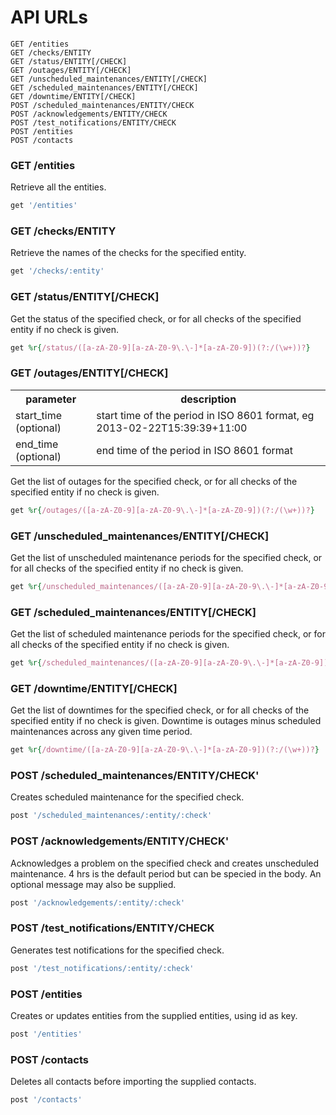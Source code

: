 
API URLs
========

```text
GET /entities
GET /checks/ENTITY
GET /status/ENTITY[/CHECK]
GET /outages/ENTITY[/CHECK]
GET /unscheduled_maintenances/ENTITY[/CHECK]
GET /scheduled_maintenances/ENTITY[/CHECK]
GET /downtime/ENTITY[/CHECK]
POST /scheduled_maintenances/ENTITY/CHECK
POST /acknowledgements/ENTITY/CHECK
POST /test_notifications/ENTITY/CHECK
POST /entities
POST /contacts
```

### GET /entities
Retrieve all the entities.
```ruby
get '/entities'
```

### GET /checks/ENTITY
Retrieve the names of the checks for the specified entity.
```ruby
get '/checks/:entity'
```

### GET /status/ENTITY[/CHECK]
Get the status of the specified check, or for all checks of the specified entity if no check is given.
```ruby
get %r{/status/([a-zA-Z0-9][a-zA-Z0-9\.\-]*[a-zA-Z0-9])(?:/(\w+))?}
```

### GET /outages/ENTITY[/CHECK]
<table>
<tr> <th>parameter             </th> <th>description </th> </tr>
<tr> <td>start_time (optional) </td> <td>start time of the period in ISO 8601 format, eg 2013-02-22T15:39:39+11:00 </td> </tr>
<tr> <td>end_time   (optional) </td> <td>end time of the period in ISO 8601 format </td> </tr>
</table>

Get the list of outages for the specified check, or for all checks of the specified entity if no check is given.
```ruby
get %r{/outages/([a-zA-Z0-9][a-zA-Z0-9\.\-]*[a-zA-Z0-9])(?:/(\w+))?}
```

### GET /unscheduled_maintenances/ENTITY[/CHECK]
Get the list of unscheduled maintenance periods for the specified check, or for all checks of the specified entity if no check is given.
```ruby
get %r{/unscheduled_maintenances/([a-zA-Z0-9][a-zA-Z0-9\.\-]*[a-zA-Z0-9])(?:/(\w+))?}
```

### GET /scheduled_maintenances/ENTITY[/CHECK]
Get the list of scheduled maintenance periods for the specified check, or for all checks of the specified entity if no check is given.
```ruby
get %r{/scheduled_maintenances/([a-zA-Z0-9][a-zA-Z0-9\.\-]*[a-zA-Z0-9])(?:/(\w+))?}
```

### GET /downtime/ENTITY[/CHECK]
Get the list of downtimes for the specified check, or for all checks of the specified entity if no check is given. Downtime is outages minus scheduled maintenances across any given time period.
```ruby
get %r{/downtime/([a-zA-Z0-9][a-zA-Z0-9\.\-]*[a-zA-Z0-9])(?:/(\w+))?}
```

### POST /scheduled_maintenances/ENTITY/CHECK'
Creates scheduled maintenance for the specified check.
```ruby
post '/scheduled_maintenances/:entity/:check'
```

### POST /acknowledgements/ENTITY/CHECK'
Acknowledges a problem on the specified check and creates unscheduled maintenance. 4 hrs is the default period but can be specied in the body. An optional message may also be supplied.
```ruby
post '/acknowledgements/:entity/:check'
```

### POST /test_notifications/ENTITY/CHECK
Generates test notifications for the specified check.
```ruby
post '/test_notifications/:entity/:check'
```

### POST /entities
Creates or updates entities from the supplied entities, using id as key.
```ruby
post '/entities'
```

### POST /contacts
Deletes all contacts before importing the supplied contacts.
```ruby
post '/contacts'
```

